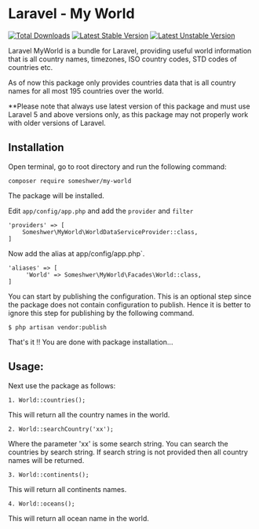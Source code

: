 # Laravel - My World

[![Total Downloads](https://poser.pugx.org/someshwer/my-world/downloads.svg)](https://packagist.org/packages/someshwer/my-world)
[![Latest Stable Version](https://poser.pugx.org/someshwer/my-world/v/stable.svg)](https://packagist.org/packages/someshwer/my-world)
[![Latest Unstable Version](https://poser.pugx.org/someshwer/my-world/v/unstable.svg)](https://packagist.org/packages/someshwer/my-world)

Laravel MyWorld is a bundle for Laravel, providing useful world information that is all country names, timezones,
ISO country codes, STD codes of countries  etc.

As of now this package only provides countries data that is all country names for all most 195 countries over the world.

**Please note that always use latest version of this package and must use Laravel 5 and above versions only,
as this package may not properly work with older versions of Laravel.

## Installation

Open terminal, go to root directory and run the following command:

    composer require someshwer/my-world

The package will be installed.

Edit `app/config/app.php` and add the `provider` and `filter`

    'providers' => [
        Someshwer\MyWorld\WorldDataServiceProvider::class,
    ]

Now add the alias at app/config/app.php`.

    'aliases' => [
         'World' => Someshwer\MyWorld\Facades\World::class,
    ]

You can start by publishing the configuration. This is an optional step since the package does not contain configuration to publish.
Hence it is better to ignore this step for publishing by the following command.

    $ php artisan vendor:publish

That's it !! You are done with package installation...

## Usage:

Next use the package as follows:

    1. World::countries();

This will return all the country names in the world.

    2. World::searchCountry('xx');

Where the parameter 'xx' is some search string. You can search the countries by search string. If search
string is not provided then all country names will be returned.

    3. World::continents();

This will return all continents names.

    4. World::oceans();

This will return all ocean name in the world.




